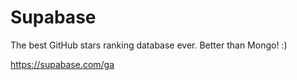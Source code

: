 # Supabase
The best GitHub stars ranking database ever. Better than Mongo! :)

https://supabase.com/ga

